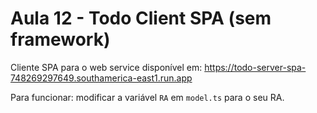 # Aula 12 - Todo Client SPA (sem framework)

Cliente SPA para o web service disponível em: https://todo-server-spa-748269297649.southamerica-east1.run.app

Para funcionar: modificar a variável `RA` em `model.ts` para o seu RA.